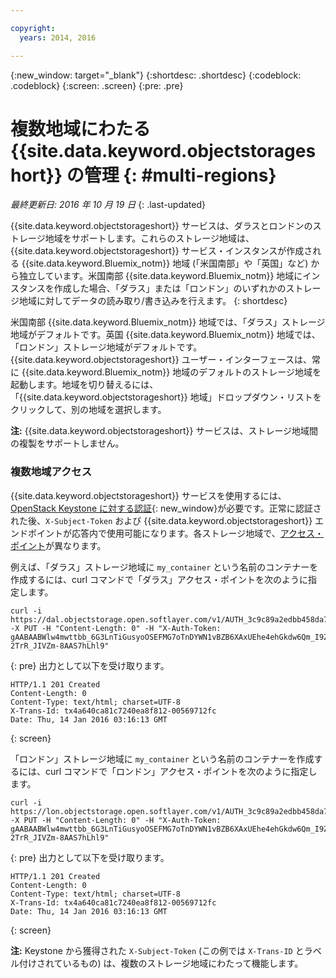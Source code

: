 ```yaml
---

copyright:
  years: 2014, 2016

---
```

{:new_window: target="_blank"}
{:shortdesc: .shortdesc}
{:codeblock: .codeblock}
{:screen: .screen}
{:pre: .pre}

# 複数地域にわたる {{site.data.keyword.objectstorageshort}} の管理 {: #multi-regions}
*最終更新日: 2016 年 10 月 19 日*
{: .last-updated}

{{site.data.keyword.objectstorageshort}} サービスは、ダラスとロンドンのストレージ地域をサポートします。これらのストレージ地域は、{{site.data.keyword.objectstorageshort}} サービス・インスタンスが作成される {{site.data.keyword.Bluemix_notm}} 地域 (「米国南部」や「英国」など) から独立しています。米国南部 {{site.data.keyword.Bluemix_notm}} 地域にインスタンスを作成した場合、「ダラス」または「ロンドン」のいずれかのストレージ地域に対してデータの読み取り/書き込みを行えます。
{: shortdesc}

米国南部 {{site.data.keyword.Bluemix_notm}} 地域では、「ダラス」ストレージ地域がデフォルトです。英国 {{site.data.keyword.Bluemix_notm}} 地域では、「ロンドン」ストレージ地域がデフォルトです。{{site.data.keyword.objectstorageshort}} ユーザー・インターフェースは、常に {{site.data.keyword.Bluemix_notm}} 地域のデフォルトのストレージ地域を起動します。地域を切り替えるには、「{{site.data.keyword.objectstorageshort}} 地域」ドロップダウン・リストをクリックして、別の地域を選択します。

**注:** {{site.data.keyword.objectstorageshort}} サービスは、ストレージ地域間の複製をサポートしません。

### 複数地域アクセス

{{site.data.keyword.objectstorageshort}} サービスを使用するには、[OpenStack Keystone に対する認証](../ObjectStorage/os_security.html#keystone-authentication){: new_window}が必要です。正常に認証された後、`X-Subject-Token` および {{site.data.keyword.objectstorageshort}} エンドポイントが応答内で使用可能になります。各ストレージ地域で、[アクセス・ポイント](../ObjectStorage/os_api.html#access-points)が異なります。


例えば、「ダラス」ストレージ地域に `my_container` という名前のコンテナーを作成するには、curl コマンドで「ダラス」アクセス・ポイントを次のように指定します。

  ```
  curl -i https://dal.objectstorage.open.softlayer.com/v1/AUTH_3c9c89a2edbb458da74a9e81e215da9e/my_container -X PUT -H "Content-Length: 0" -H "X-Auth-Token: gAABAABWlw4mwttbb_6G3LnTiGusyoOSEFMG7oTnDYWN1vBZB6XAxUEhe4ehGkdw6Qm_I9ZFFXr8fwcc2KaEbpWbQoglhAvrYTXbrkn8MvErLdnbcT0XK2t5L7lEZyyKQlsgmQWcrch9VOO_OiSKKToORZR7luI-2TrR_JIVZm-8AAS7hLhl9"
  ```
  {: pre}
出力として以下を受け取ります。

  ```
  HTTP/1.1 201 Created
  Content-Length: 0
  Content-Type: text/html; charset=UTF-8
  X-Trans-Id: tx4a640ca81c7240ea8f812-00569712fc
  Date: Thu, 14 Jan 2016 03:16:13 GMT
  ```
  {: screen}

「ロンドン」ストレージ地域に `my_container` という名前のコンテナーを作成するには、curl コマンドで「ロンドン」アクセス・ポイントを次のように指定します。

  ```
  curl -i https://lon.objectstorage.open.softlayer.com/v1/AUTH_3c9c89a2edbb458da74a9e81e215da9e/my_container -X PUT -H "Content-Length: 0" -H "X-Auth-Token: gAABAABWlw4mwttbb_6G3LnTiGusyoOSEFMG7oTnDYWN1vBZB6XAxUEhe4ehGkdw6Qm_I9ZFFXr8fwcc2KaEbpWbQoglhAvrYTXbrkn8MvErLdnbcT0XK2t5L7lEZyyKQlsgmQWcrch9VOO_OiSKKToORZR7luI-2TrR_JIVZm-8AAS7hLhl9"
  ```
  {: pre}
出力として以下を受け取ります。

  ```
  HTTP/1.1 201 Created
  Content-Length: 0
  Content-Type: text/html; charset=UTF-8
  X-Trans-Id: tx4a640ca81c7240ea8f812-00569712fc
  Date: Thu, 14 Jan 2016 03:16:13 GMT
  ```
  {: screen}

**注:** Keystone から獲得された `X-Subject-Token` (この例では `X-Trans-ID` とラベル付けされているもの) は、複数のストレージ地域にわたって機能します。
